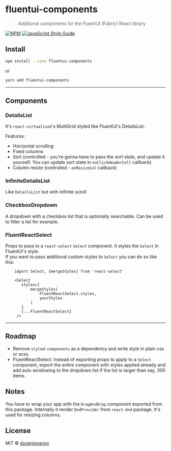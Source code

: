 # fluentui-components

> Additional components for the FluentUI (Fabric) React library

[![NPM](https://img.shields.io/npm/v/fluentui-components.svg)](https://www.npmjs.com/package/fluentui-components) [![JavaScript Style Guide](https://img.shields.io/badge/code_style-standard-brightgreen.svg)](https://standardjs.com)

## Install

```bash
npm install --save fluentui-components
```

or

```bash
yarn add fluentui-components
```

---

## Components

### DetailsList

It's `react-virtualized`'s MultiGrid styled like FluentUI's DetailsList.

Features:

- Horizontal scrolling
- Fixed columns
- Sort (controlled - you're gonna have to pass the sort state, and update it yourself. You can update sort state in `onClickHeaderCell` callback)
- Column resize (controlled - `onResizeCol` callback)

### InfiniteDetailsList

Like `DetailsList` but with infinite scroll

### CheckboxDropdown

A dropdown with a checkbox list that is optionally searchable. Can be used to filter a list for example.

### FluentReactSelect

Props to pass to a `react-select` `Select` component. It styles the `Select` in FluentUI's style. <br />
If you want to pass additional custom styles to `Select` you can do so like this:

```
    import Select, {mergeStyles} from 'react-select'

    <Select
       styles={
           mergeStyles(
               FluentReactSelect.styles,
               yourStyles
           )
       }
       {...FluentReactSelect}
     />
```

---

## Roadmap

- Remove `styled-components` as a dependency and write style in plain css or scss.
- FluentReactSelect: Instead of exporting props to apply to a `Select` component, export the entire component with styles applied already and
  add auto windowing to the dropdown list if the list is larger than say, 300 items.

## Notes

You have to wrap your app with the `DragAndDrop` component exported from this package. Internally it render `DndProvider` from `react-dnd` package.
It's used for resizing columns.

## License

MIT © [dusanjovanov](https://github.com/dusanjovanov)
